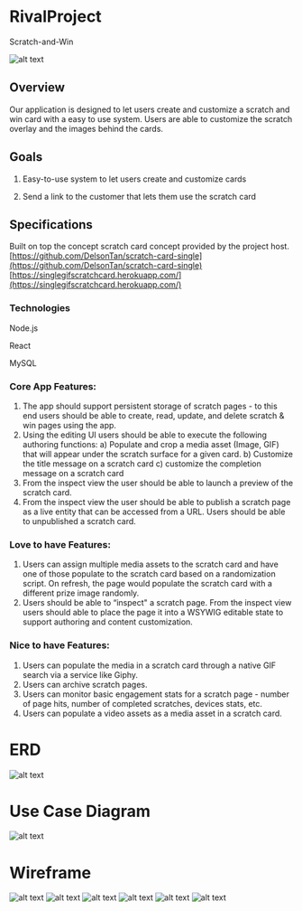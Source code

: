 # RivalProject
Scratch-and-Win

![alt text](https://github.com/janjosef777/RivalProject/blob/master/md_resources/images/Rivallogo.png)


## Overview

Our application is designed to let users create and customize a scratch and win card with a easy to use system. Users are able to customize the scratch overlay and the images behind the cards.

## Goals

1. Easy-to-use system to let users create and customize cards

2. Send a link to the customer that lets them use the scratch card 

## Specifications

Built on top the concept scratch card concept provided by the project host. 
[https://github.com/DelsonTan/scratch-card-single](https://github.com/DelsonTan/scratch-card-single)
[https://singlegifscratchcard.herokuapp.com/](https://singlegifscratchcard.herokuapp.com/)
### Technologies

Node.js

React 

MySQL

### Core App Features:

1.	The app should support persistent storage of scratch pages - to this end users should be able to create, read, update, and delete scratch & win pages using the app.
2.	Using the editing UI users should be able to execute the following authoring functions: a) Populate and crop a media asset (Image, GIF) that will appear under the scratch surface for a given card.  b) Customize the title message on a scratch card c) customize the completion message on a scratch card
3.	From the inspect view the user should be able to launch a preview of the scratch card. 
4.	From the inspect view the user should be able to publish a scratch page as a live entity that can be accessed from a URL.  Users should be able to unpublished a scratch card. 

### Love to have Features:

1.	Users can assign multiple media assets to the scratch card and have one of those populate to the scratch card based on a randomization script.  On refresh, the page would populate the scratch card with a different prize image randomly.
2.	Users should be able to “inspect" a scratch page. From the inspect view users should able to place the page it into a WSYWIG editable state to support authoring and content customization. 

### Nice to have Features: 

1.	Users can populate the media in a scratch card through a native GIF search via a service like Giphy.
2.	Users can archive scratch pages.
3.	Users can monitor basic engagement stats for a scratch page - number of page hits, number of completed scratches, devices stats, etc.
4.	Users can populate a video assets as a media asset in a scratch card.  

# ERD

![alt text](https://github.com/janjosef777/RivalProject/blob/master/md_resources/images/RivalProjectERD.jpg)

# Use Case Diagram

![alt text](https://github.com/janjosef777/RivalProject/blob/master/md_resources/images/RivalProjectUseCase.jpg)

# Wireframe

![alt text](https://github.com/janjosef777/RivalProject/blob/master/md_resources/images/Capture.PNG)
![alt text](https://github.com/janjosef777/RivalProject/blob/master/md_resources/images/Capture2.PNG)
![alt text](https://github.com/janjosef777/RivalProject/blob/master/md_resources/images/Capture3.PNG)
![alt text](https://github.com/janjosef777/RivalProject/blob/master/md_resources/images/Capture4.PNG)
![alt text](https://github.com/janjosef777/RivalProject/blob/master/md_resources/images/Capture5.PNG)
![alt text](https://github.com/janjosef777/RivalProject/blob/master/md_resources/images/Capture6.PNG)